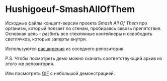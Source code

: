 # Hushigoeuf-SmashAllOfThem

Исходные файлы концепт-версии проекта *Smash All Of Them* про организм, который ползает по стенам, пробираясь сквозь препятствия. Основная цель - разбить все стеклянные контейнеры и освободить светлячков, которые заперты внутри.

Используются [расширения](https://github.com/Hushigoeuf/Hushigoeuf-Extensions) из соседнего репозитория.

P.S. Чтобы посмотреть демо можно скачать соответствующий архив из этого же репозитория.

Или посмотреть [GIF](https://github.com/Hushigoeuf/Hushigoeuf-SmashAllOfThem/blob/main/smashallofthem_demo.gif) с небольшой демонстрацией.
